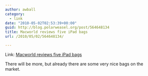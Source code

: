 ```yaml
---
author: awball
category:
  - link
date: "2010-05-02T02:53:39+00:00"
guid: http://blog.polarweasel.org/post/564648134
title: Macworld reviews five iPad bags
url: /2010/05/02/564648134/

---
```

Link: [Macworld reviews five iPad bags](http://www.macworld.com/reviews/collection/3827/ipadbags.html)

There will be more, but already there are some very nice bags on the market.
